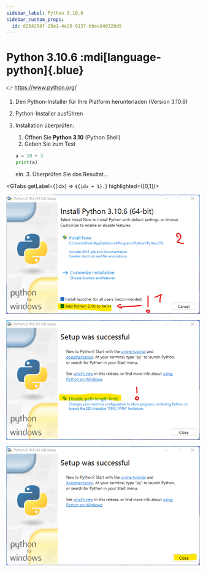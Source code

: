 ```yaml
---
sidebar_label: Python 3.10.6
sidebar_custom_props:
  id: d254258f-29a1-4e20-9137-bbea840320d5
---
```


# Python 3.10.6 :mdi[language-python]{.blue}

👉 https://www.python.org/

1. Den Python-Installer für Ihre Platform herunterladen (Version 3.10.6)
2. Python-Installer ausführen
3. Installation überprüfen:
   1. Öffnen Sie __Python 3.10__ (Python Shell)
   2. Geben Sie zum Test
   
    ```py
    a = 10 + 3
    print(a)
    ```
    ein.
   3. Überprüfen Sie das Resultat... 


<GTabs getLabel={(idx) => `${idx + 1}.`} highlighted={[0,1]}>

![:mdi[flash-triangle]{.orange} Python zum Pfad hinzufügen!](images/py-1.png)

![Allenfalls bereits konfiguriert](images/py-2.png)

![Fertig](images/py-3.png)
</GTabs>
